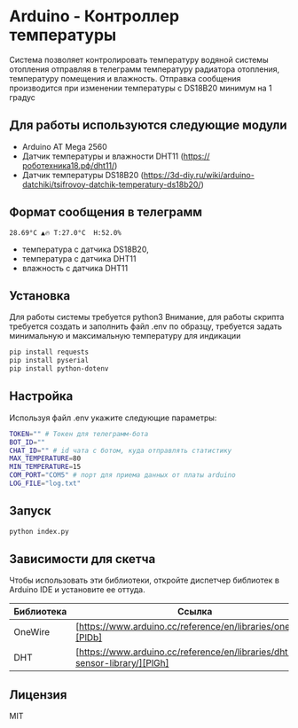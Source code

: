 # Arduino - Контроллер температуры

Система позволяет контролировать температуру водяной системы отопления отправляя в телеграмм температуру радиатора отопления, температуру помещения и влажность.
Отправка сообщения производится при изменении температуры с DS18B20 минимум на 1 градус

## Для работы используются следующие модули

- Arduino AT Mega 2560 
- Датчик температуры и влажности DHT11 (https://роботехника18.рф/dht11/)
- Датчик температуры DS18B20  (https://3d-diy.ru/wiki/arduino-datchiki/tsifrovoy-datchik-temperatury-ds18b20/)


## Формат сообщения в телеграмм

    28.69°С ▲🔥 T:27.0°С  H:52.0%
- температура с датчика DS18B20, 
- температура с датчика DHT11
- влажность с датчика DHT11


## Установка

Для работы системы требуется python3
Внимание, для работы скрипта требуется создать и заполнить файл .env по образцу,
требуется задать минимальную и максимальную температуру для индикации

```sh
pip install requests
pip install pyserial
pip install python-dotenv
```

## Настройка
Используя файл .env укажите следующие параметры:
```sh
TOKEN="" # Токен для телеграмм-бота
BOT_ID=""
CHAT_ID="" # id чата с ботом, куда отправлять статистику
MAX_TEMPERATURE=80 
MIN_TEMPERATURE=15
COM_PORT="COM5" # порт для приема данных от платы arduino
LOG_FILE="log.txt"
```

## Запуск

```sh
python index.py
```

## Зависимости для скетча

Чтобы использовать эти библиотеки, откройте диспетчер библиотек в Arduino IDE и установите ее оттуда.

| Библиотека | Ссылка |
| ------ | ------ |
| OneWire | [https://www.arduino.cc/reference/en/libraries/onewire/][PlDb] |
| DHT | [https://www.arduino.cc/reference/en/libraries/dht-sensor-library/][PlGh] |

## Лицензия

MIT
